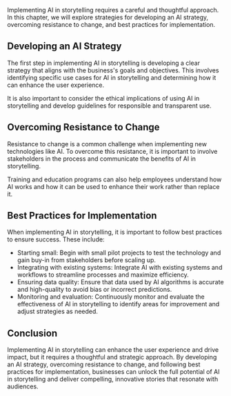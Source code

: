 

Implementing AI in storytelling requires a careful and thoughtful approach. In this chapter, we will explore strategies for developing an AI strategy, overcoming resistance to change, and best practices for implementation.

Developing an AI Strategy
-------------------------

The first step in implementing AI in storytelling is developing a clear strategy that aligns with the business's goals and objectives. This involves identifying specific use cases for AI in storytelling and determining how it can enhance the user experience.

It is also important to consider the ethical implications of using AI in storytelling and develop guidelines for responsible and transparent use.

Overcoming Resistance to Change
-------------------------------

Resistance to change is a common challenge when implementing new technologies like AI. To overcome this resistance, it is important to involve stakeholders in the process and communicate the benefits of AI in storytelling.

Training and education programs can also help employees understand how AI works and how it can be used to enhance their work rather than replace it.

Best Practices for Implementation
---------------------------------

When implementing AI in storytelling, it is important to follow best practices to ensure success. These include:

* Starting small: Begin with small pilot projects to test the technology and gain buy-in from stakeholders before scaling up.
* Integrating with existing systems: Integrate AI with existing systems and workflows to streamline processes and maximize efficiency.
* Ensuring data quality: Ensure that data used by AI algorithms is accurate and high-quality to avoid bias or incorrect predictions.
* Monitoring and evaluation: Continuously monitor and evaluate the effectiveness of AI in storytelling to identify areas for improvement and adjust strategies as needed.

Conclusion
----------

Implementing AI in storytelling can enhance the user experience and drive impact, but it requires a thoughtful and strategic approach. By developing an AI strategy, overcoming resistance to change, and following best practices for implementation, businesses can unlock the full potential of AI in storytelling and deliver compelling, innovative stories that resonate with audiences.
